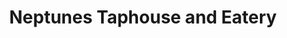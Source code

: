 ---
layout: place
title: "Neptunes Taphouse and Eatery"
permalink: /montana/livingston/neptunes-taphouse-and-eatery.html
stateAbbr: MT
stateName: Montana
cityName: Livingston
seo:
  name: "Neptunes Taphouse and Eatery"
  type: Restaurant
  links: https://neptunestaphouse.com/
description: "Neptunes Taphouse and Eatery serves delicious sushi in Livingston, Montana. Try fresh Japanese dishes for a great dining experience. Available for takeout, lunch, and dinner."
place_id: ChIJ0yMJ0A17RVMRuRvt9PK8JuI
photos:
  - name: >-
      places/ChIJ0yMJ0A17RVMRuRvt9PK8JuI/photos/AeeoHcJYStyOz3k0wWHdEfdZuwbeMyt8gnXLhGKf-haRHZNzbxmbbxkpEd2zo9pvW_c49B3TqWqbmzTB0m-98nwiDPoDxva2s-1SjRTYv3tYsgpJt_FIPvjsu9Q-2i5GY371vmrqkHBIg4Xa2IO5lu0oPhENIv1jDL38DSVfB1d6AlILKs1hLNnBLr8paBymcNANscI8dWMNTClef1EZU7JntmjPheNHuZBRzJkQQmekgopcaX-D-NaanGDHn6H-AXTnAlQjvAH6yQqraw1Cbgmst-pWAhrFrHh7ZJhplOK2HGfzB_Sbh84LMkEi0MuliAjgZqHOv0D95VYMJ5GTCbpWvM7TwewsLy8ybMiFIKFAP_e8vPeP5eiVHU0PN93rHjmrhtp0QGOrB9KaH0OBNahLJTbGFq5w7DONDIu9GPHj21dRfA
    widthPx: 4048
    heightPx: 3036
    authorAttributions:
      - displayName: Judd Mashaw
        uri: https://maps.google.com/maps/contrib/114542485925156252753
        photoUri: >-
          https://lh3.googleusercontent.com/a/ACg8ocIrV7lqd-B1_DLuY6Cc_1eJ9yygiq-7H_lKeOw_jmAY4vOhGA=s100-p-k-no-mo
    flagContentUri: >-
      https://www.google.com/local/imagery/report/?cb_client=maps_api_places.places_api&image_key=!1e10!2sCIHM0ogKEICAgICM_KvAOg&hl=en-US
    googleMapsUri: >-
      https://www.google.com/maps/place//data=!3m4!1e2!3m2!1sCIHM0ogKEICAgICM_KvAOg!2e10!4m2!3m1!1s0x53457b0dd00923d3:0xe226bcf2f4ed1bb9
  - name: >-
      places/ChIJ0yMJ0A17RVMRuRvt9PK8JuI/photos/AeeoHcIfrc-Rc-wJ5qrdsG5NQWF6nUOCNw5KSKkoFpv5oBVuFa7MQ-taUIwVa4IEN-tXiVcqgbk7YmPtgehSeS7qvbmsRuZOHh7bBkTHcG-ZK0gQRyYSgnGeuAhiwA2WJKphBliGdrNX1dt3EWYZA1euLx0jEBbLRypHssb9l3GVF9JVS2BMOXBgXUe6L4-lyusqz9VD7VmQ2SLwpZRJJHXaa30jwXOqbSLFLB3H1JXVwi6-IadbNfJOvK1ou-5HZGFT0qau8EVmG1b6zNZPuAoxoBla2sHxQsWHC6uGvIIQ1LZAR92I7oSFtUZ6jKd6svkjdCOcaNjsBksi8lgqIOMuAVHMGl9xtCpY33T-EExVPjRH3-AbYf4BzDY9OoDCxS-W9s3IkCmcWSahrMtiDXMEtFiQjAZs-OY2ndh7I0R0o83NoYXw
    widthPx: 4032
    heightPx: 2268
    authorAttributions:
      - displayName: George D Bates
        uri: https://maps.google.com/maps/contrib/118368991339953449278
        photoUri: >-
          https://lh3.googleusercontent.com/a-/ALV-UjUt-pEemB4TfC4tGFj1rNDM1uXjsCaG49PYiwXPZ2Ap8zFALDoYvQ=s100-p-k-no-mo
    flagContentUri: >-
      https://www.google.com/local/imagery/report/?cb_client=maps_api_places.places_api&image_key=!1e10!2sCIHM0ogKEICAgICc9JTfkQE&hl=en-US
    googleMapsUri: >-
      https://www.google.com/maps/place//data=!3m4!1e2!3m2!1sCIHM0ogKEICAgICc9JTfkQE!2e10!4m2!3m1!1s0x53457b0dd00923d3:0xe226bcf2f4ed1bb9
  - name: >-
      places/ChIJ0yMJ0A17RVMRuRvt9PK8JuI/photos/AeeoHcJhm2bUBtY5NcW7UXNKQgQhEsu2f4si0w0-s4wmhbtd6GfKOYKq1QsOXMrSg6bdlnng39TheKIoAy_3EEahbp01EgFz6OvybCpPxDPvVZ6SrYVN1X68SeSeOO88BsJF4xyod8aJyPNbr5HJ5y9GKLNJHxDTBpOW0HBsXebCB3hgyccyqWFtPB8_WWQyZ-r0yvJCvsqBsNdFcniM1FYwZfPrSYJ8CQEdxa0JY79gEjbp_HyM8xh2c9KtBcfy13ZR_LuRj5dwNmGcHkINiLxuWNo5zm4M2vI4MOEGtjs2jZ6sqbrpL5g337SmrF_1teTnerm-N2q_Cd2cqGiUmNTHf0TGQOqcgqdcJOmS5zQ8irCOw0L_Kqo8O18PnJj5iOf9HWGOvt1vx0ERYQMhfWlyVPKmZHa3cTsvx3-Y3e_ycHuVAZ5u
    widthPx: 4000
    heightPx: 3000
    authorAttributions:
      - displayName: Omar Al-Fadhli
        uri: https://maps.google.com/maps/contrib/108971685332308715382
        photoUri: >-
          https://lh3.googleusercontent.com/a-/ALV-UjWxKfairgh2cJ1WJ1GiZ_xeMRssXJnwJhJU_CaJqHLtkKuoSIIOXA=s100-p-k-no-mo
    flagContentUri: >-
      https://www.google.com/local/imagery/report/?cb_client=maps_api_places.places_api&image_key=!1e10!2sCIHM0ogKEICAgIDj1KmdpQE&hl=en-US
    googleMapsUri: >-
      https://www.google.com/maps/place//data=!3m4!1e2!3m2!1sCIHM0ogKEICAgIDj1KmdpQE!2e10!4m2!3m1!1s0x53457b0dd00923d3:0xe226bcf2f4ed1bb9
  - name: >-
      places/ChIJ0yMJ0A17RVMRuRvt9PK8JuI/photos/AeeoHcLR4tqZvPOzrcWBgfjyOOExKIkRwgH3aDL4Ca5ORXs6opHZYqpF0PvqMVOppQgiPvzgc-jGA8F0jx_S-X8Gstl_bW_-gwDmGuPiiA92R9WuKi2_AiQIhYGzZbykL-zpJPhhG9MhlcsdAvBkN7rdV67DtmHBmKrGiGVtem08u3iw-FevAP963joIxOgZI2MzXvOR3qCdE79O_0VKgB-h9DVz3OR-YnDSfBVtL-RZgcm5lXj5MosiivG7aOV1HUEjQTxMwQ0hKreL9Abr8syJls-qAqkS_N61lcZWll1GomagvYbEfEF20FhGqyV5by7sf4y7a97AFiA2pdW3ncF4xVWN4UFTaQ3lkTzlW9XfgZwgPgh9akkYM9sI_ekKJVx_iMeKSJq1DiqwIK7_mR28jEDWV6larrR-Tf_eFdrjFqYIOw
    widthPx: 4032
    heightPx: 3024
    authorAttributions:
      - displayName: Andrew Martin
        uri: https://maps.google.com/maps/contrib/112233365913434064027
        photoUri: >-
          https://lh3.googleusercontent.com/a-/ALV-UjWy1c1Ciup_rXwGOldd5lwFYQfzBheH5Egd__YWI_F0-9GNgv8-=s100-p-k-no-mo
    flagContentUri: >-
      https://www.google.com/local/imagery/report/?cb_client=maps_api_places.places_api&image_key=!1e10!2sCIHM0ogKEICAgIDjvKbRZA&hl=en-US
    googleMapsUri: >-
      https://www.google.com/maps/place//data=!3m4!1e2!3m2!1sCIHM0ogKEICAgIDjvKbRZA!2e10!4m2!3m1!1s0x53457b0dd00923d3:0xe226bcf2f4ed1bb9
  - name: >-
      places/ChIJ0yMJ0A17RVMRuRvt9PK8JuI/photos/AeeoHcLDm50YJ_0hirqGQMXbJKBJHVQf4Ke3mSuutLCw4iQPBS_b6IWs_aRfoim7HQwqTrGR-zBpa5H0voQve0Leaq0OOrsCcS7NSl6cZwV_Jby5Agwl88jEXJcI9yP8IljaHUCe2V7mn0AV6s22oT3DaYRaiKEf4tuMwjw7sqlYGGRQLTKAzi0hMCn_WqpRbsU4Jxl5YqM59sQr-9Lc9UuqubEN4yf2RhMPnxgHllYk1T8Azi9O-NAlB-yHyhPXdoAL7bZ1ZA9ozkpvaW-JDuGFVbDbHLxQiTydeKO_ibCcrkO-3t5qsdRIuZE1QI_KLMmBVcKfPSZsTDGnixoJrS2GxNfrD12uhSsVrOcQ6vQGBwNdVEW7y_tP6hz0JtQrXZvkhDZISZSbUdT6OPRsGWEfXjSB3IktcMBG7wTMy9Mk0lrHq2F2
    widthPx: 4096
    heightPx: 3072
    authorAttributions:
      - displayName: Laura Boucher
        uri: https://maps.google.com/maps/contrib/110983616407396419420
        photoUri: >-
          https://lh3.googleusercontent.com/a-/ALV-UjVbaKV2O9zT-gX4xsZLVxVf_uwGfsUlUzxFadbDKLCgRuSHjVw=s100-p-k-no-mo
    flagContentUri: >-
      https://www.google.com/local/imagery/report/?cb_client=maps_api_places.places_api&image_key=!1e10!2sCIHM0ogKEICAgIDfmZ7QmwE&hl=en-US
    googleMapsUri: >-
      https://www.google.com/maps/place//data=!3m4!1e2!3m2!1sCIHM0ogKEICAgIDfmZ7QmwE!2e10!4m2!3m1!1s0x53457b0dd00923d3:0xe226bcf2f4ed1bb9
  - name: >-
      places/ChIJ0yMJ0A17RVMRuRvt9PK8JuI/photos/AeeoHcIthLmPIr555ghkpW35NGTIMIkSXvSQoQrFmPc5q7M1mUGmTdZJGc0_IscePwYGcmK19DuH4VO4AGDUG6qTlHy9TUTLxl34pZJGe1D28TvOKWwqXnd9TAMzJ_xVHKEleIhET_Ra8uZPZxWuRaeHGd7hVE6Sg0ZeHsUkjJpJ2qhC-IusYaBoabc9uG4W4D4T12g3UDECd_WwfD5YdsTsqvx5IUbWOaiudwUhaVPirO8pp_o0ie3z-W6zQ29zb-7BTRFaasDxl_AbYeacaI9OEvC3ZqoQNu3LRao30bptl0n_Fi2-Nu5AOS1UaJd9N8QUmo1B20lGPbi4T68NaWyeiR0Vm_fVEO4kw8etkq6vaZP2-zW4v7n3NCn-Qg0Yfns1F6JEqIL3vznzbmBgxi_0MunVJ_5TyA9mpUhv_P0aUYbpjA
    widthPx: 3000
    heightPx: 4000
    authorAttributions:
      - displayName: Raven Kargel
        uri: https://maps.google.com/maps/contrib/116190516764783524143
        photoUri: >-
          https://lh3.googleusercontent.com/a-/ALV-UjUaXo8p_-8tHs18l46qR6TxFpsBJJYdtAVUDu8G_d58WSrkm635=s100-p-k-no-mo
    flagContentUri: >-
      https://www.google.com/local/imagery/report/?cb_client=maps_api_places.places_api&image_key=!1e10!2sCIHM0ogKEICAgICbi4yteQ&hl=en-US
    googleMapsUri: >-
      https://www.google.com/maps/place//data=!3m4!1e2!3m2!1sCIHM0ogKEICAgICbi4yteQ!2e10!4m2!3m1!1s0x53457b0dd00923d3:0xe226bcf2f4ed1bb9
  - name: >-
      places/ChIJ0yMJ0A17RVMRuRvt9PK8JuI/photos/AeeoHcI3_vi-wvw2XBnFKYw0RZbHKvKtT_haIlbz5783fBrxgioRaq3zvtcNyh0TLs4QGqq9RttubGJemvAGdB5hxYIccor2LCiXt3lG0xj8l1GVgYvGs5fNAZ6AUE56QcqmcMnoo79ReD-ZWcCwxvZH1Vec8DQ9bHLt95sFnla6_J49X-OxyKpuORlesI0ybAzOtzk-O0_OQvB4pRI9HDZyC8IQZBUBUTZhkewq_NLgLs2IpEXOuPigmpQUnxVh4ioCwHFLGNvlp1TcpdOXz-estjTvA22bzGxKG7P3j0IFErtLHZMpiwyVBuB0bNQbzPUxBI26tyqST5y5UU8juujWJKXq_UDMIPHAjg-LX8m_kEP9lmkbVvNX6u7T9fWzas1jwmOCmN2hRX8RLRmyHtRSr_LjjB2qL_l1gqBzb0vjXp8
    widthPx: 1179
    heightPx: 1549
    authorAttributions:
      - displayName: Dario
        uri: https://maps.google.com/maps/contrib/115891671327175195378
        photoUri: >-
          https://lh3.googleusercontent.com/a-/ALV-UjUeHTFkpINy8nKJBGE5IlsCDvmKvysqJMYAT55MifERrjf0Ad8=s100-p-k-no-mo
    flagContentUri: >-
      https://www.google.com/local/imagery/report/?cb_client=maps_api_places.places_api&image_key=!1e10!2sCIHM0ogKEICAgIDzlqerSw&hl=en-US
    googleMapsUri: >-
      https://www.google.com/maps/place//data=!3m4!1e2!3m2!1sCIHM0ogKEICAgIDzlqerSw!2e10!4m2!3m1!1s0x53457b0dd00923d3:0xe226bcf2f4ed1bb9
  - name: >-
      places/ChIJ0yMJ0A17RVMRuRvt9PK8JuI/photos/AeeoHcLW9ieAFYleUaB_blhIzAncOLgFQYpyA_DUpchHSgYS7V3kS52Mqq9M4wxN1KWaCw6iHwR4Ek7qcWRcvMKg79Gct2O__GesMvAhR5B8m0ryqiT446K0Gb7C7wMeGZsF33QcibFBBQawWgPKQCVGRHei9eACRBHJ_6165O5uB4fYp4KVNAzOes3sGXGglcPF1P5hSLOWXPAD5y6cAaMq5kQAMvjJH3TS_fvXo0suWlCnAGskRye1b-CJv-LKVg1Q6hDTdvdkJb8iXQui5S8SyR7DyihITqeNUvrRurCnWVaaf3Pz7pGGKqFlcTm1gNIo1zzpa7qK2mOVKZ9nSOp0Uh3E8R_qIyf4CBwRCJg6vOWMo_G9pjUbkwktkzaGJrZex5N7B2vf2XquIwDtWP78istoB_3pLXudgzRSbEQb-TD-WcM
    widthPx: 4096
    heightPx: 3072
    authorAttributions:
      - displayName: Laura Boucher
        uri: https://maps.google.com/maps/contrib/110983616407396419420
        photoUri: >-
          https://lh3.googleusercontent.com/a-/ALV-UjVbaKV2O9zT-gX4xsZLVxVf_uwGfsUlUzxFadbDKLCgRuSHjVw=s100-p-k-no-mo
    flagContentUri: >-
      https://www.google.com/local/imagery/report/?cb_client=maps_api_places.places_api&image_key=!1e10!2sCIHM0ogKEICAgICfv6zkmQE&hl=en-US
    googleMapsUri: >-
      https://www.google.com/maps/place//data=!3m4!1e2!3m2!1sCIHM0ogKEICAgICfv6zkmQE!2e10!4m2!3m1!1s0x53457b0dd00923d3:0xe226bcf2f4ed1bb9
  - name: >-
      places/ChIJ0yMJ0A17RVMRuRvt9PK8JuI/photos/AeeoHcK4WFJJF7r47GTBdjMKwgk53U3ZMGbe0hiCz9XrrcfymSmsCna9_zhIAIBzVdinylDUJtGLjcOhnAD3I0niVsgKMLVoOuWtTaJZnd8R1LRC1GWS0Oy4ANGeGRLRDxAXZISelrFytqQAy-r4v6aIO06ihfdjV56WlMY8m9s977xUyj8IOU4eMdRpetPUFHnZCoRmE-2-r0226yarDRryJ-sWbkL-4GayKF1zg8sEdnjU6GxEbHZz7j_n57XtBQ5u8iw2V_jRaflXcRSQetzaqOv42lGz1riTLQg2pqR3EIZpJi-OKANHFej9FwU_8ZTClS1R8FftV11QRKhzvNPNdTz1hCUGspUoGZROHhAcKCvHzEqK3Te-BGQreliNMY-TKRyrsOfjZHJbLjtd8Rm_y67zfYbwlGOAYUaGOxO3d1eYtA
    widthPx: 2992
    heightPx: 2992
    authorAttributions:
      - displayName: Dani S.
        uri: https://maps.google.com/maps/contrib/110856096824974234476
        photoUri: >-
          https://lh3.googleusercontent.com/a/ACg8ocJfVsqm7WkW1KWS2PELDtX5IrJVnj_Se-9mOJ3bilmqhh-uIQ=s100-p-k-no-mo
    flagContentUri: >-
      https://www.google.com/local/imagery/report/?cb_client=maps_api_places.places_api&image_key=!1e10!2sCIHM0ogKEICAgIDzgrDUJw&hl=en-US
    googleMapsUri: >-
      https://www.google.com/maps/place//data=!3m4!1e2!3m2!1sCIHM0ogKEICAgIDzgrDUJw!2e10!4m2!3m1!1s0x53457b0dd00923d3:0xe226bcf2f4ed1bb9
  - name: >-
      places/ChIJ0yMJ0A17RVMRuRvt9PK8JuI/photos/AeeoHcI4YOsYNp2-QMmNsiy-yytSZacOi4-lWWysUY0TRQck7IrWvmlN-5kHP54SFvNdg0_F1vOM5BzIWmlqdiHvZ-3uLcElqMhzS9JrfHJyRhiTQrbFWB726Ef69YcoK2P9iNiCGBvKTmIYLSmS5H6YP-91dBixMEARgX-YpYbZ6pqmHEkTiwHb5zO7Qnl-7aH-ATea3gqHlIJD6Z3edDAcNXG5kvpI7w0R5ZMOKsbLlJhmbjrJ6QwC0LYJqNKpKjlZSKwrtNpPm4ftQbF3PbDfd0_WcHZjMoKtN8tLmAwsC9C7Ig1vpr8blOdm18JuB8RO8WEgfTj2LujNmcDbkvGju1-1BQ5rnOszFh_O1wi0x-oJ2PcjsQ6DJyv3ZApPu1GFiY4cXtCHLN5I4eDwe2PZg7_z-vlpsiogSfZaePW00VOFqA
    widthPx: 4032
    heightPx: 3024
    authorAttributions:
      - displayName: Fred Button
        uri: https://maps.google.com/maps/contrib/103585084267771123831
        photoUri: >-
          https://lh3.googleusercontent.com/a-/ALV-UjU5AmZQibmCa9ox_k34C183_PFh2nGzioQyvozFpLukBhD9mqCPYw=s100-p-k-no-mo
    flagContentUri: >-
      https://www.google.com/local/imagery/report/?cb_client=maps_api_places.places_api&image_key=!1e10!2sCIHM0ogKEICAgIC-8d-ZGA&hl=en-US
    googleMapsUri: >-
      https://www.google.com/maps/place//data=!3m4!1e2!3m2!1sCIHM0ogKEICAgIC-8d-ZGA!2e10!4m2!3m1!1s0x53457b0dd00923d3:0xe226bcf2f4ed1bb9
address: 232 S Main St, Livingston, MT 59047, USA
street: 232 S Main St
city: Livingston
state: MT
zip: '59047'
country: USA
neighborhood: null
latitude: '45.659322'
longitude: '-110.558326'
accessibility_options:
  wheelchairAccessibleParking: true
  wheelchairAccessibleEntrance: true
  wheelchairAccessibleRestroom: true
  wheelchairAccessibleSeating: true
business_status: OPERATIONAL
name: Neptunes Taphouse and Eatery
google_maps_links:
  directionsUri: >-
    https://www.google.com/maps/dir//''/data=!4m7!4m6!1m1!4e2!1m2!1m1!1s0x53457b0dd00923d3:0xe226bcf2f4ed1bb9!3e0
  placeUri: https://maps.google.com/?cid=16295920053364005817
  writeAReviewUri: >-
    https://www.google.com/maps/place//data=!4m3!3m2!1s0x53457b0dd00923d3:0xe226bcf2f4ed1bb9!12e1
  reviewsUri: >-
    https://www.google.com/maps/place//data=!4m4!3m3!1s0x53457b0dd00923d3:0xe226bcf2f4ed1bb9!9m1!1b1
  photosUri: >-
    https://www.google.com/maps/place//data=!4m3!3m2!1s0x53457b0dd00923d3:0xe226bcf2f4ed1bb9!10e5
primary_type: Restaurant
opening_hours:
  regular: null
  current: null
secondary_opening_hours:
  regular:
    weekdayDescriptions: null
    type: null
  current:
    weekdayDescriptions: null
    type: null
phone: (406) 333-2400
price_level: PRICE_LEVEL_MODERATE
price_range: $20 &ndash; $30
rating: '4.5'
rating_count: 0
website: https://neptunestaphouse.com/
reviews:
  - name: >-
      places/ChIJ0yMJ0A17RVMRuRvt9PK8JuI/reviews/ChdDSUhNMG9nS0VJQ0FnSURfOVlxVGhRRRAB
    relativePublishTimeDescription: 2 months ago
    rating: 5
    text:
      text: >-
        I was traveling over 9 hours today and found this spot. 20/10
        recommended. All the dishes are amazing. I absolutely hate Brussels
        Sprouts and they managed to make them taste like nothing I’ve tasted
        before. The front desk employee was sweet and helpful, the server was
        charming and friendly, the atmosphere is fun and intriguing. I ordered
        the Blackbeard Burger with fries and ranch, it’s the BOMB. I wish I
        could eat here every single day.
      languageCode: en
    originalText:
      text: >-
        I was traveling over 9 hours today and found this spot. 20/10
        recommended. All the dishes are amazing. I absolutely hate Brussels
        Sprouts and they managed to make them taste like nothing I’ve tasted
        before. The front desk employee was sweet and helpful, the server was
        charming and friendly, the atmosphere is fun and intriguing. I ordered
        the Blackbeard Burger with fries and ranch, it’s the BOMB. I wish I
        could eat here every single day.
      languageCode: en
    authorAttribution:
      displayName: Jeddie G
      uri: https://www.google.com/maps/contrib/114456769876529163791/reviews
      photoUri: >-
        https://lh3.googleusercontent.com/a-/ALV-UjXqul2FW5IOR4uiCxNBguH5exkqdpGapa3Hv036ZuEMwdc5Xnfc5A=s128-c0x00000000-cc-rp-mo-ba4
    publishTime: '2025-01-26T02:51:08.661211Z'
    flagContentUri: >-
      https://www.google.com/local/review/rap/report?postId=ChdDSUhNMG9nS0VJQ0FnSURfOVlxVGhRRRAB&d=17924085&t=1
    googleMapsUri: >-
      https://www.google.com/maps/reviews/data=!4m6!14m5!1m4!2m3!1sChdDSUhNMG9nS0VJQ0FnSURfOVlxVGhRRRAB!2m1!1s0x53457b0dd00923d3:0xe226bcf2f4ed1bb9
  - name: >-
      places/ChIJ0yMJ0A17RVMRuRvt9PK8JuI/reviews/ChdDSUhNMG9nS0VJQ0FnSUNmdjZ6a2lRRRAB
    relativePublishTimeDescription: 3 months ago
    rating: 5
    text:
      text: >-
        Very cute place! The most attentive and kind staff. We had the pork
        belly nachos, poke tower, shrimp tacos and miso soup. Everything was
        good!
      languageCode: en
    originalText:
      text: >-
        Very cute place! The most attentive and kind staff. We had the pork
        belly nachos, poke tower, shrimp tacos and miso soup. Everything was
        good!
      languageCode: en
    authorAttribution:
      displayName: Laura Boucher
      uri: https://www.google.com/maps/contrib/110983616407396419420/reviews
      photoUri: >-
        https://lh3.googleusercontent.com/a-/ALV-UjVbaKV2O9zT-gX4xsZLVxVf_uwGfsUlUzxFadbDKLCgRuSHjVw=s128-c0x00000000-cc-rp-mo-ba5
    publishTime: '2025-01-05T03:21:17.587621Z'
    flagContentUri: >-
      https://www.google.com/local/review/rap/report?postId=ChdDSUhNMG9nS0VJQ0FnSUNmdjZ6a2lRRRAB&d=17924085&t=1
    googleMapsUri: >-
      https://www.google.com/maps/reviews/data=!4m6!14m5!1m4!2m3!1sChdDSUhNMG9nS0VJQ0FnSUNmdjZ6a2lRRRAB!2m1!1s0x53457b0dd00923d3:0xe226bcf2f4ed1bb9
  - name: >-
      places/ChIJ0yMJ0A17RVMRuRvt9PK8JuI/reviews/ChZDSUhNMG9nS0VJQ0FnTUN3d09LVGJnEAE
    relativePublishTimeDescription: 4 weeks ago
    rating: 4
    text:
      text: >-
        I liked having my own carafe of water. The fish tacos weren't great.
        Nice assortment of sushi/sashimi/nigiri selections.
      languageCode: en
    originalText:
      text: >-
        I liked having my own carafe of water. The fish tacos weren't great.
        Nice assortment of sushi/sashimi/nigiri selections.
      languageCode: en
    authorAttribution:
      displayName: The Trainer
      uri: https://www.google.com/maps/contrib/111120991930982613273/reviews
      photoUri: >-
        https://lh3.googleusercontent.com/a-/ALV-UjWVjbN8HD4YbK4-_eTbEHEpEUZLXAwYnUWRd2r71I774kgjoi0Y=s128-c0x00000000-cc-rp-mo-ba4
    publishTime: '2025-03-15T20:05:10.180067Z'
    flagContentUri: >-
      https://www.google.com/local/review/rap/report?postId=ChZDSUhNMG9nS0VJQ0FnTUN3d09LVGJnEAE&d=17924085&t=1
    googleMapsUri: >-
      https://www.google.com/maps/reviews/data=!4m6!14m5!1m4!2m3!1sChZDSUhNMG9nS0VJQ0FnTUN3d09LVGJnEAE!2m1!1s0x53457b0dd00923d3:0xe226bcf2f4ed1bb9
  - name: >-
      places/ChIJ0yMJ0A17RVMRuRvt9PK8JuI/reviews/ChZDSUhNMG9nS0VJQ0FnSURqdktiUlJBEAE
    relativePublishTimeDescription: 11 months ago
    rating: 4
    text:
      text: >-
        Been here many times, and always a great time. They have great local
        beers on tap as well as great cocktails. Serve a lot from the sea with
        tasty sushi. Their clam chowder is also very good. And they have great
        staples with smash burgers and other great tacos. Or if you just need to
        see something of the sea, this is the place to be
      languageCode: en
    originalText:
      text: >-
        Been here many times, and always a great time. They have great local
        beers on tap as well as great cocktails. Serve a lot from the sea with
        tasty sushi. Their clam chowder is also very good. And they have great
        staples with smash burgers and other great tacos. Or if you just need to
        see something of the sea, this is the place to be
      languageCode: en
    authorAttribution:
      displayName: Andrew Martin
      uri: https://www.google.com/maps/contrib/112233365913434064027/reviews
      photoUri: >-
        https://lh3.googleusercontent.com/a-/ALV-UjWy1c1Ciup_rXwGOldd5lwFYQfzBheH5Egd__YWI_F0-9GNgv8-=s128-c0x00000000-cc-rp-mo-ba4
    publishTime: '2024-04-30T16:59:39.257425Z'
    flagContentUri: >-
      https://www.google.com/local/review/rap/report?postId=ChZDSUhNMG9nS0VJQ0FnSURqdktiUlJBEAE&d=17924085&t=1
    googleMapsUri: >-
      https://www.google.com/maps/reviews/data=!4m6!14m5!1m4!2m3!1sChZDSUhNMG9nS0VJQ0FnSURqdktiUlJBEAE!2m1!1s0x53457b0dd00923d3:0xe226bcf2f4ed1bb9
  - name: >-
      places/ChIJ0yMJ0A17RVMRuRvt9PK8JuI/reviews/ChZDSUhNMG9nS0VJQ0FnSUNMemNqOGFREAE
    relativePublishTimeDescription: 9 months ago
    rating: 5
    text:
      text: >-
        Neptune’s Taphouse and Eatery in Livingston is a fantastic spot that
        seamlessly blends great food, refreshing drinks, and a vibrant
        atmosphere. From the moment we walked in, we were greeted with friendly
        smiles and a welcoming ambiance.


        The menu offers a diverse selection of dishes that cater to various
        tastes. We tried the fish and the Neptune Burger, and both were
        absolutely delicious. The ingredients were fresh, and the flavors were
        perfectly balanced. The drink selection was also impressive, featuring a
        variety of craft beers and creative cocktails that complemented our
        meals wonderfully.


        The service was top-notch, with attentive staff who ensured we had
        everything we needed without being intrusive. The casual yet lively
        setting made it a great place to relax and enjoy a meal with family and
        friends.


        Livingston has many dining options, but Neptune’s stands out for its
        quality, service, and overall experience. If you’re in the area, make
        sure to stop by – you won’t be disappointed!
      languageCode: en
    originalText:
      text: >-
        Neptune’s Taphouse and Eatery in Livingston is a fantastic spot that
        seamlessly blends great food, refreshing drinks, and a vibrant
        atmosphere. From the moment we walked in, we were greeted with friendly
        smiles and a welcoming ambiance.


        The menu offers a diverse selection of dishes that cater to various
        tastes. We tried the fish and the Neptune Burger, and both were
        absolutely delicious. The ingredients were fresh, and the flavors were
        perfectly balanced. The drink selection was also impressive, featuring a
        variety of craft beers and creative cocktails that complemented our
        meals wonderfully.


        The service was top-notch, with attentive staff who ensured we had
        everything we needed without being intrusive. The casual yet lively
        setting made it a great place to relax and enjoy a meal with family and
        friends.


        Livingston has many dining options, but Neptune’s stands out for its
        quality, service, and overall experience. If you’re in the area, make
        sure to stop by – you won’t be disappointed!
      languageCode: en
    authorAttribution:
      displayName: Brittany Kopf
      uri: https://www.google.com/maps/contrib/106999726277902970913/reviews
      photoUri: >-
        https://lh3.googleusercontent.com/a/ACg8ocJ8Xx7nHwH3wRVEI3F6iYFv3UDQfqANAsKxrJEIByKBTN5Ggg=s128-c0x00000000-cc-rp-mo-ba5
    publishTime: '2024-06-22T05:19:41.910043Z'
    flagContentUri: >-
      https://www.google.com/local/review/rap/report?postId=ChZDSUhNMG9nS0VJQ0FnSUNMemNqOGFREAE&d=17924085&t=1
    googleMapsUri: >-
      https://www.google.com/maps/reviews/data=!4m6!14m5!1m4!2m3!1sChZDSUhNMG9nS0VJQ0FnSUNMemNqOGFREAE!2m1!1s0x53457b0dd00923d3:0xe226bcf2f4ed1bb9
parking_options:
  freeStreetParking: true
  valetParking: false
payment_options:
  acceptsCreditCards: true
  acceptsDebitCards: true
  acceptsCashOnly: false
  acceptsNfc: true
allow_dogs: null
curbside_pickup: true
delivery: false
dine_in: true
good_for_children: true
good_for_groups: true
good_for_sports: false
live_music: false
menu_for_children: true
outdoor_seating: true
reservable: null
restroom: true
serves_beer: true
serves_breakfast: false
serves_brunch: false
serves_cocktails: true
serves_coffee: true
serves_dinner: true
serves_dessert: true
serves_lunch: true
serves_vegetarian_food: true
serves_wine: true
takeout: true
update_category: essentials
summary: null

---